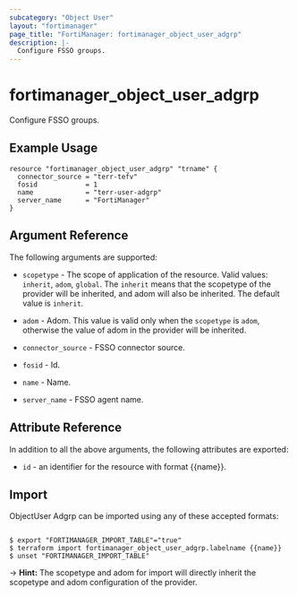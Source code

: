 ```yaml
---
subcategory: "Object User"
layout: "fortimanager"
page_title: "FortiManager: fortimanager_object_user_adgrp"
description: |-
  Configure FSSO groups.
---
```


# fortimanager_object_user_adgrp
Configure FSSO groups.

## Example Usage

```hcl
resource "fortimanager_object_user_adgrp" "trname" {
  connector_source = "terr-tefv"
  fosid            = 1
  name             = "terr-user-adgrp"
  server_name      = "FortiManager"
}
```

## Argument Reference


The following arguments are supported:

* `scopetype` - The scope of application of the resource. Valid values: `inherit`, `adom`, `global`. The `inherit` means that the scopetype of the provider will be inherited, and adom will also be inherited. The default value is `inherit`.
* `adom` - Adom. This value is valid only when the `scopetype` is `adom`, otherwise the value of adom in the provider will be inherited.

* `connector_source` - FSSO connector source.
* `fosid` - Id.
* `name` - Name.
* `server_name` - FSSO agent name.


## Attribute Reference

In addition to all the above arguments, the following attributes are exported:
* `id` - an identifier for the resource with format {{name}}.

## Import

ObjectUser Adgrp can be imported using any of these accepted formats:
```

$ export "FORTIMANAGER_IMPORT_TABLE"="true"
$ terraform import fortimanager_object_user_adgrp.labelname {{name}}
$ unset "FORTIMANAGER_IMPORT_TABLE"
```
-> **Hint:** The scopetype and adom for import will directly inherit the scopetype and adom configuration of the provider.
